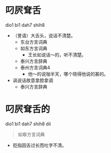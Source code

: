 # 叼屄耷舌
dio1 bi1 dah7 shih8
+ （詈语）大舌头，说话不清楚。
  * 东台方言词典
  * 如东方言词典
    - 王长如说话～的，听不清楚。
  * 泰兴方言辞典
  * 泰州方言词典4
    - 他～的说咖半天，哪个晓得他说的甚的。
+ 讽说话故意拿腔拿调
  * 泰兴方言辞典

# 叼屄耷舌的
dio1 bi1 dah7 shih8 dii
> 如皋方言词典
- 贬指因舌过长而吐字不清。
